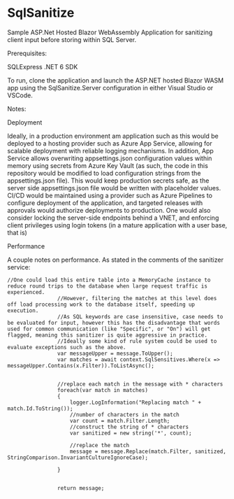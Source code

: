 # SqlSanitize
Sample ASP.Net Hosted Blazor WebAssembly Application for sanitizing client input before storing within SQL Server.


Prerequisites:

SQLExpress
.NET 6 SDK

To run, clone the application and launch the ASP.NET hosted Blazor WASM app using the SqlSanitize.Server configuration in either Visual Studio or VSCode.

Notes:

Deployment

Ideally, in a production environment am application such as this would be deployed to a hosting provider such as Azure App Service, allowing for scalable deployment with reliable logging mechanisms. 
In addition, App Service allows overwriting appsettings.json configuration values within memory using secrets from Azure Key Vault (as such, the code in this repository would be modified to load configuration strings from the appsettings.json file). 
This would keep production secrets safe, as the server side appsettings.json file would be written with placeholder values.
CI/CD would be maintained using a provider such as Azure Pipelines to configure deployment of the application, and targeted releases with approvals would authorize deployments to production.
One would also consider locking the server-side endpoints behind a VNET, and enforcing client privileges using login tokens (in a mature application with a user base, that is)



Performance

A couple notes on performance. As stated in the comments of the sanitizer service:

```
//One could load this entire table into a MemoryCache instance to reduce round trips to the database when large request traffic is experienced.
                //However, filtering the matches at this level does off load processing work to the database itself, speeding up execution.
                //As SQL keywords are case insensitive, case needs to be evaluated for input, however this has the disadvantage that words used for common communication (like "Specific", or "On") will get flagged, meaning this sanitizer is quite aggressive in practice. 
                //Ideally some kind of rule system could be used to evaluate exceptions such as the above.
                var messageUpper = message.ToUpper();
                var matches = await context.SqlSensitives.Where(x => messageUpper.Contains(x.Filter)).ToListAsync();


                //replace each match in the message with * characters
                foreach(var match in matches)
                {
                    logger.LogInformation("Replacing match " + match.Id.ToString());
                    //number of characters in the match
                    var count = match.Filter.Length;
                    //construct the string of * characters
                    var sanitized = new string('*', count);

                    //replace the match
                    message = message.Replace(match.Filter, sanitized, StringComparison.InvariantCultureIgnoreCase);
                    
                }
                

                return message;

```



